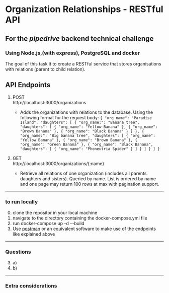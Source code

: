 # Organization Relationships - RESTful API

## For the _pipedrive_ backend technical challenge

### Using Node.js,(with express), PostgreSQL and docker

The goal of this task it to create a RESTful service that stores organisations with relations (parent to child relation).

## API Endpoints

1. POST  
    http://localhost:3000/organizations
     - Adds the organizations with relations to the database.
     Using the following format for the request body:
    `
    {
	"org_name": "Paradise Island",
	"daughters": [
		{
			"org_name:": "Banana tree",
			"daughters": [
				{
					"org_name": "Yellow Banana"
				},
				{
					"org_name": "Brown Banana"
				},
				{
					"org_name": "Black Banana"
				}
			]
		},
		{
			"org_name:": "Big banana tree",
			"daughters": [
				{
					"org_name": "Yellow Banana"
				},
				{
					"org_name": "Brown Banana"
				},
				{
					"org_name": "Green Banana"
				},
				{
					"org_name": "Black Banana",
					"daughters": [
						{
							"org_name": "Phoneutria Spider"
						}
					]
				}
			]
		}
	]
}
    `
     

2. GET  
    http://localhost:3000/organizations/{:name}
    - Retrieve all relations of one organization (includes all parents daughters and sisters). Queried by name. List is ordered by name and one page may return 100 rows at max with pagination support.

------

### to run locally

0. clone the repositor in your local machine
1. navigate to the directory containing the docker-compose.yml file
2. run docker-compose up -d --build
3. Use [postman](https://www.getpostman.com/) or an equivalent software to make use of the endpoints like explained above

------

### Questions

3. a)
3. b) 

------

### Extra considerations


